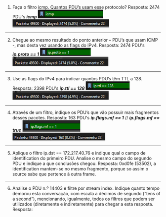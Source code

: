 1. Faça o filtro icmp. Quantos PDU’s usam esse protocolo?
	Resposta: 2474 PDU's
___icmp___
![](Imagens/Lab%204.1%20-%20Daniel%20Espada.png)
![](Imagens/Lab%204.1%20-%20Daniel%20Espada-1.png)

---
2. Chegue ao mesmo resultado do ponto anterior – PDU’s que usam ICMP -, mas desta vez usando as flags do IPv4. 
	Resposta: 2474 PDU's
___ip.proto == 1___
![](Imagens/Lab%204.1%20-%20Daniel%20Espada-2.png)
![](Imagens/Lab%204.1%20-%20Daniel%20Espada-3.png)

---
3. Use as flags do IPv4 para indicar quantos PDU’s têm TTL a 128.
	Resposta: 2398 PDU's
___ip.ttl == 128___
![](Imagens/Lab%204.1%20-%20Daniel%20Espada-4.png)
![](Imagens/Lab%204.1%20-%20Daniel%20Espada-5.png)

---
4. Através de um filtro, indique os PDU’s que vão possuir mais fragmentos desses pacotes. 
	Resposta: 163 PDU's
___ip.flags.mf == 1___ // ___ip.flags.mf == true___
![](Imagens/Lab%204.1%20-%20Daniel%20Espada-6.png)
![](Imagens/Lab%204.1%20-%20Daniel%20Espada-7.png)

---
<div style="page-break-after: always;"></div>

5. Aplique o filtro ip.dst == 172.217.40.76 e indique qual o campo de identification do primeiro PDU. Analise o mesmo campo do segundo PDU e indique a que conclusões chegou. 
	Resposta: 0xd0fe (53502), a identification mantem-se no mesmo fragmento, porque so assim o source sabe que pertence à outra frame.


---
6. Analise o PDU n.º 14403 e filtre por stream index. Indique quanto tempo demorou esta conversação, com escala a décimos de segundo (“tens of a second”), mencionando, igualmente, todos os filtros que podem ser utilizados (diretamente e indiretamente) para chegar a esta resposta.
	Resposta: 